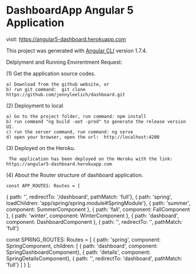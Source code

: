 # DashboardApp  Angular 5 Application

visit: https://angular5-dashboard.herokuapp.com

This project was generated with [Angular CLI](https://github.com/angular/angular-cli) version 1.7.4.

Delplyment and Running Envirentment Request:

(1) Get the application source codes.

    a) Download from the github website, or
    b) run git command:  git clone https://github.com/jennyleelich/dashboard.git

(2) Deployment to local

    a) Go to the project folder, run command: npm install
    b) run command "ng build -aot -prod" to generate the release version UI.
    c) run the server command, run command: ng serve
    d) open your browser, open the url:  http://localhost:4200

(3) Deployed on the Heroku.

     The application has been deployed on the Heroku with the link: https://angular5-dashboard.herokuapp.com
   
(4) About the Router structure of dashboard application.
   
    const APP_ROUTES: Routes = [
  { path: '', redirectTo: '/dashboard', pathMatch: 'full'},
  { path: 'spring', loadChildren: 'app/spring/spring.module#SpringModule'},
  { path: 'summer', component: SummerComponent },
  { path: 'fall', component: FallComponent },
  { path: 'winter', component: WinterComponent },
  { path: 'dashboard', component: DashboardComponent },
  { path: '', redirectTo: '', pathMatch: 'full'}
   
   const SPRING_ROUTES: Routes = [
  {
    path: 'spring',
    component: SpringComponent,
    children: [
      { path: 'dashboard', component: SpringDashboardComponent},
      { path: 'details', component: SpringDetailsComponent},
      { path: '', redirectTo: 'dashboard', pathMatch: 'full'}
    ]
  }
];
                                           
   
